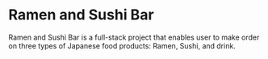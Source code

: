 <h1>Ramen and Sushi Bar</h1>

<p>

Ramen and Sushi Bar is a full-stack project that enables user to make order on three types of Japanese food products: Ramen, Sushi, and drink.

</p>
